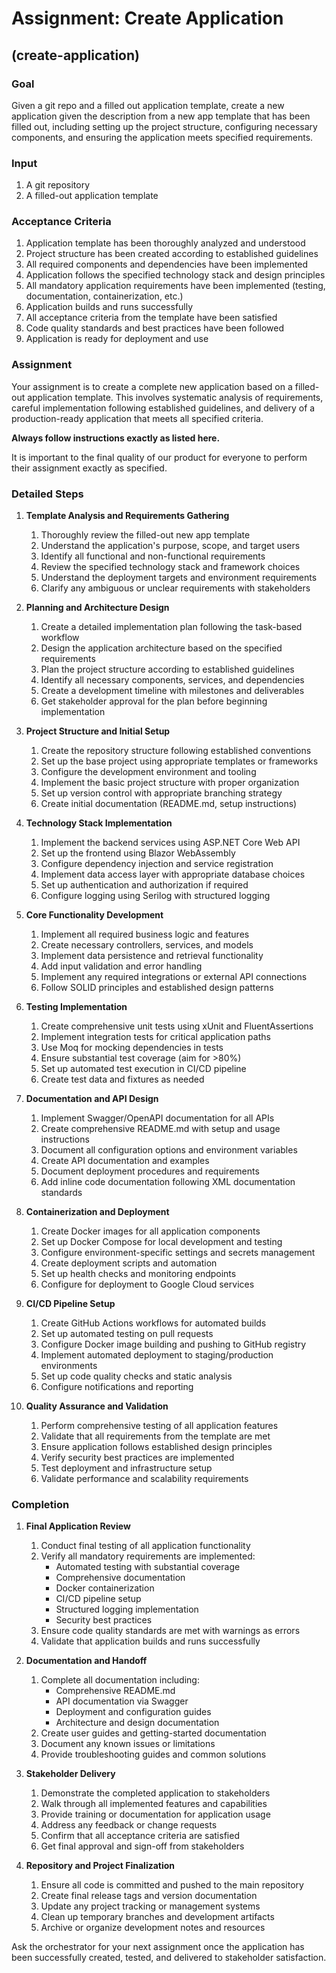 # Assignment: Create Application

## (create-application)

### Goal

Given a git repo and a filled out application template, create a new application given the description from a new app template that has been filled out, including setting up the project structure, configuring necessary components, and ensuring the application meets specified requirements.

### Input

1. A git repository
1. A filled-out application template

### Acceptance Criteria

1. Application template has been thoroughly analyzed and understood
2. Project structure has been created according to established guidelines
3. All required components and dependencies have been implemented
4. Application follows the specified technology stack and design principles
5. All mandatory application requirements have been implemented (testing, documentation, containerization, etc.)
6. Application builds and runs successfully
7. All acceptance criteria from the template have been satisfied
8. Code quality standards and best practices have been followed
9. Application is ready for deployment and use

### Assignment

Your assignment is to create a complete new application based on a filled-out application template. This involves systematic analysis of requirements, careful implementation following established guidelines, and delivery of a production-ready application that meets all specified criteria.

**Always follow instructions exactly as listed here.**

It is important to the final quality of our product for everyone to perform their assignment exactly as specified.

### Detailed Steps

1. **Template Analysis and Requirements Gathering**
   1. Thoroughly review the filled-out new app template
   2. Understand the application's purpose, scope, and target users
   3. Identify all functional and non-functional requirements
   4. Review the specified technology stack and framework choices
   5. Understand the deployment targets and environment requirements
   6. Clarify any ambiguous or unclear requirements with stakeholders

2. **Planning and Architecture Design**
   1. Create a detailed implementation plan following the task-based workflow
   2. Design the application architecture based on the specified requirements
   3. Plan the project structure according to established guidelines
   4. Identify all necessary components, services, and dependencies
   5. Create a development timeline with milestones and deliverables
   6. Get stakeholder approval for the plan before beginning implementation

3. **Project Structure and Initial Setup**
   1. Create the repository structure following established conventions
   2. Set up the base project using appropriate templates or frameworks
   3. Configure the development environment and tooling
   4. Implement the basic project structure with proper organization
   5. Set up version control with appropriate branching strategy
   6. Create initial documentation (README.md, setup instructions)

4. **Technology Stack Implementation**
   1. Implement the backend services using ASP.NET Core Web API
   2. Set up the frontend using Blazor WebAssembly
   3. Configure dependency injection and service registration
   4. Implement data access layer with appropriate database choices
   5. Set up authentication and authorization if required
   6. Configure logging using Serilog with structured logging

5. **Core Functionality Development**
   1. Implement all required business logic and features
   2. Create necessary controllers, services, and models
   3. Implement data persistence and retrieval functionality
   4. Add input validation and error handling
   5. Implement any required integrations or external API connections
   6. Follow SOLID principles and established design patterns

6. **Testing Implementation**
   1. Create comprehensive unit tests using xUnit and FluentAssertions
   2. Implement integration tests for critical application paths
   3. Use Moq for mocking dependencies in tests
   4. Ensure substantial test coverage (aim for >80%)
   5. Set up automated test execution in CI/CD pipeline
   6. Create test data and fixtures as needed

7. **Documentation and API Design**
   1. Implement Swagger/OpenAPI documentation for all APIs
   2. Create comprehensive README.md with setup and usage instructions
   3. Document all configuration options and environment variables
   4. Create API documentation and examples
   5. Document deployment procedures and requirements
   6. Add inline code documentation following XML documentation standards

8. **Containerization and Deployment**
   1. Create Docker images for all application components
   2. Set up Docker Compose for local development and testing
   3. Configure environment-specific settings and secrets management
   4. Create deployment scripts and automation
   5. Set up health checks and monitoring endpoints
   6. Configure for deployment to Google Cloud services

9. **CI/CD Pipeline Setup**
   1. Create GitHub Actions workflows for automated builds
   2. Set up automated testing on pull requests
   3. Configure Docker image building and pushing to GitHub registry
   4. Implement automated deployment to staging/production environments
   5. Set up code quality checks and static analysis
   6. Configure notifications and reporting

10. **Quality Assurance and Validation**
    1. Perform comprehensive testing of all application features
    2. Validate that all requirements from the template are met
    3. Ensure application follows established design principles
    4. Verify security best practices are implemented
    5. Test deployment and infrastructure setup
    6. Validate performance and scalability requirements

### Completion

1. **Final Application Review**
   1. Conduct final testing of all application functionality
   2. Verify all mandatory requirements are implemented:
      - Automated testing with substantial coverage
      - Comprehensive documentation
      - Docker containerization
      - CI/CD pipeline setup
      - Structured logging implementation
      - Security best practices
   3. Ensure code quality standards are met with warnings as errors
   4. Validate that application builds and runs successfully

2. **Documentation and Handoff**
   1. Complete all documentation including:
      - Comprehensive README.md
      - API documentation via Swagger
      - Deployment and configuration guides
      - Architecture and design documentation
   2. Create user guides and getting-started documentation
   3. Document any known issues or limitations
   4. Provide troubleshooting guides and common solutions

3. **Stakeholder Delivery**
   1. Demonstrate the completed application to stakeholders
   2. Walk through all implemented features and capabilities
   3. Provide training or documentation for application usage
   4. Address any feedback or change requests
   5. Confirm that all acceptance criteria are satisfied
   6. Get final approval and sign-off from stakeholders

4. **Repository and Project Finalization**
   1. Ensure all code is committed and pushed to the main repository
   2. Create final release tags and version documentation
   3. Update any project tracking or management systems
   4. Clean up temporary branches and development artifacts
   5. Archive or organize development notes and resources

Ask the orchestrator for your next assignment once the application has been successfully created, tested, and delivered to stakeholder satisfaction.
